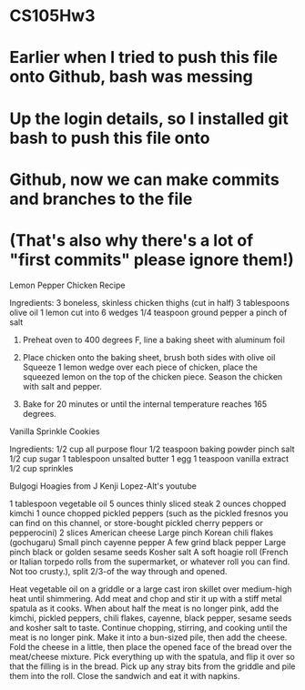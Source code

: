 # CS105Hw3
# Earlier when I tried to push this file onto Github, bash was messing
# Up the login details, so I installed git bash to push this file onto
# Github, now we can make commits and branches to the file
# (That's also why there's a lot of "first commits" please ignore them!)

Lemon Pepper Chicken Recipe

Ingredients: 3 boneless, skinless chicken thighs (cut in half)
      3 tablespoons olive oil
      1 lemon cut into 6 wedges
      1/4 teaspoon ground pepper
      a pinch of salt

1. Preheat oven to 400 degrees F, line a baking sheet with aluminum foil

2. Place chicken onto the baking sheet, brush both sides with olive oil
Squeeze 1 lemon wedge over each piece of chicken, place the squeezed
lemon on the top of the chicken piece. Season the chicken with salt
and pepper.

3. Bake for 20 minutes or until the internal temperature reaches 165
degrees. 


Vanilla Sprinkle Cookies

Ingredients: 1/2 cup all purpose flour
      1/2 teaspoon baking powder
      pinch salt
      1/2 cup sugar
      1 tablespoon unsalted butter
      1 egg
      1 teaspoon vanilla extract
      1/2 cup sprinkles


Bulgogi Hoagies from J Kenji Lopez-Alt's youtube

1 tablespoon vegetable oil
5 ounces thinly sliced steak
2 ounces chopped kimchi
1 ounce chopped pickled peppers (such as the pickled fresnos you can find on this channel, or store-bought pickled cherry peppers or pepperocini)
2 slices American cheese
Large pinch Korean chili flakes (gochugaru)
Small pinch cayenne pepper
A few grind black pepper
Large pinch black or golden sesame seeds
Kosher salt
A soft hoagie roll (French or Italian torpedo rolls from the supermarket, or whatever roll you can find. Not too crusty.), split 2/3-of the way through and opened.

Heat vegetable oil on a griddle or a large cast iron skillet over medium-high heat until shimmering. Add meat and chop and stir it up with a stiff metal spatula as it cooks. When about half the meat is no longer pink, add the kimchi, pickled peppers, chili flakes, cayenne, black pepper, sesame seeds and kosher salt to taste. Continue chopping, stirring, and cooking until the meat is no longer pink. Make it into a bun-sized pile, then add the cheese. Fold the cheese in a little, then place the opened face of the bread over the meat/cheese mixture. Pick everything up with the spatula, and flip it over so that the filling is in  the bread. Pick up any stray bits from the griddle and pile them into the roll. Close the sandwich and eat it with napkins.

